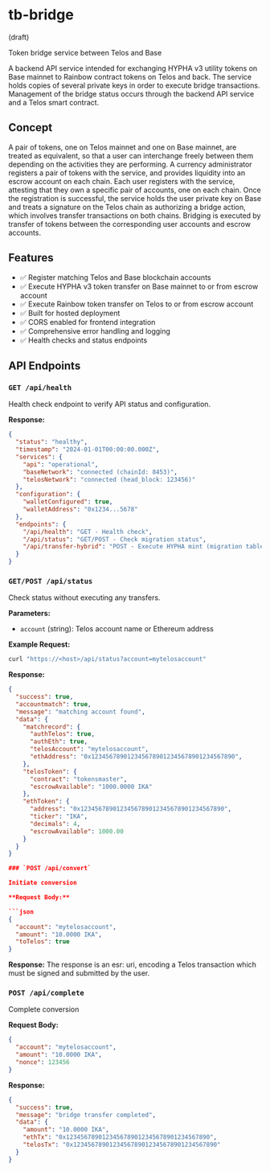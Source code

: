 # tb-bridge
(draft)

Token bridge service between Telos and Base

A backend API service intended for exchanging HYPHA v3 utility tokens on Base mainnet to Rainbow contract tokens on Telos and back. The service holds copies of several private keys in order to execute bridge transactions. Management of the bridge status occurs through the backend API service and a Telos smart contract.

## Concept
A pair of tokens, one on Telos mainnet and one on Base mainnet, are treated as equivalent, so that a user can interchange freely between them depending on the activities they are performing.
A currency administrator registers a pair of tokens with the service, and provides liquidity into an escrow account on each chain.
Each user registers with the service, attesting that they own a specific pair of accounts, one on each chain. Once the registration is successful, the service holds the user private key on Base and treats a signature on the Telos chain as authorizing a bridge action, which involves transfer transactions on both chains.
Bridging is executed by transfer of tokens between the corresponding user accounts and escrow accounts.

## Features

- ✅ Register matching Telos and Base blockchain accounts
- ✅ Execute HYPHA v3 token transfer on Base mainnet to or from escrow account
- ✅ Execute Rainbow token transfer on Telos to or from escrow account
- ✅ Built for hosted deployment
- ✅ CORS enabled for frontend integration
- ✅ Comprehensive error handling and logging
- ✅ Health checks and status endpoints


## API Endpoints

### `GET /api/health`
Health check endpoint to verify API status and configuration.

**Response:**

```json
{
  "status": "healthy",
  "timestamp": "2024-01-01T00:00:00.000Z",
  "services": {
    "api": "operational",
    "baseNetwork": "connected (chainId: 8453)",
    "telosNetwork": "connected (head_block: 123456)"
  },
  "configuration": {
    "walletConfigured": true,
    "walletAddress": "0x1234...5678"
  },
  "endpoints": {
    "/api/health": "GET - Health check",
    "/api/status": "GET/POST - Check migration status",
    "/api/transfer-hybrid": "POST - Execute HYPHA mint (migration table verification)"
  }
}
```


### `GET/POST /api/status`

Check status without executing any transfers.

**Parameters:**

- `account` (string): Telos account name or Ethereum address


**Example Request:**

```bash
curl "https://<host>/api/status?account=mytelosaccount"
```

**Response:**

```json
{
  "success": true,
  "accountmatch": true,
  "message": "matching account found",
  "data": {
    "matchrecord": {
      "authTelos": true,
      "authEth": true,
      "telosAccount": "mytelosaccount",
      "ethAddress": "0x1234567890123456789012345678901234567890",
    },
    "telosToken": {
      "contract": "tokensmaster",
      "escrowAvailable": "1000.0000 IKA"
    },
    "ethToken": {
      "address": "0x1234567890123456789012345678901234567890",
      "ticker": "IKA",
      "decimals": 4,
      "escrowAvailable": 1000.00
    }
  }
}

### `POST /api/convert`

Initiate conversion 

**Request Body:**

```json
{
  "account": "mytelosaccount",
  "amount": "10.0000 IKA",
  "toTelos": true
}
```

**Response:**
The response is an esr: uri, encoding a Telos transaction which must be signed and submitted by the user.

### `POST /api/complete`

Complete conversion 

**Request Body:**

```json
{
  "account": "mytelosaccount",
  "amount": "10.0000 IKA",
  "nonce": 123456
}
```

**Response:**

```json
{
  "success": true,
  "message": "bridge transfer completed",
  "data": {
    "amount": "10.0000 IKA",
    "ethTx": "0x1234567890123456789012345678901234567890",
    "telosTx": "0x1234567890123456789012345678901234567890"
  }
}

